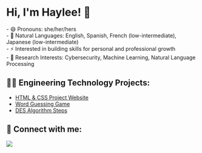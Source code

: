 <h1>Hi, I'm Haylee! 👋<br/></h1>
- 😄 Pronouns: she/her/hers <br/>
- 💬 Natural Languages: English, Spanish, French (low-intermediate), Japanese (low-intermediate) <br/>
- ⚡ Interested in building skills for personal and professional growth <br/>
- 🌱 Research Interests: Cybersecurity, Machine Learning, Natural Language Processing

<h2>👨‍💻 Engineering Technology Projects:</h2>

- [HTML & CSS Project Website](https://github.com/moonlight-haylee/Cats-Coffee-Website)
- [Word Guessing Game](https://github.com/moonlight-haylee/URL)
- [DES Algorithm Steps](https://github.com/moonlight-haylee/URL)

<h2> 🤳 Connect with me:</h2>
<a href="https://www.linkedin.com/in/haylee-viramontes/">
    <img src="https://skillicons.dev/icons?i=linkedin" />
  </a>

<!--
**moonlight-haylee/moonlight-haylee** is a ✨ _special_ ✨ repository because its `README.md` (this file) appears on your GitHub profile.

Here are some ideas to get you started:

- 🔭 I’m currently working on ...
- 🌱 I’m currently learning ...
- 👯 I’m looking to collaborate on ...
- 🤔 I’m looking for help with ...
- 💬 Ask me about ...
- 📫 How to reach me: ...
- 😄 Pronouns: ...
- ⚡ Fun fact: ...
-->
